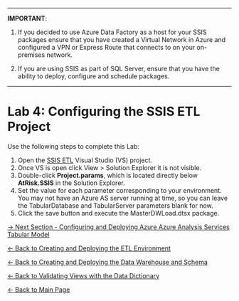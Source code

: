 ﻿**************************************************************************************************************************************************************************************** 
**IMPORTANT**:  

1. If you decided to use Azure Data Factory as a host for your SSIS packages ensure that you have created a Virtual Network in Azure and configured a VPN or Express Route that connects to on your on-premises network.

2. If you are using SSIS as part of SQL Server, ensure that you have the ability to deploy, configure and schedule packages.
**************************************************************************************************************************************************************************************** 


# Lab 4:  Configuring the SSIS ETL Project

Use the following steps to complete this Lab:
1.  Open the [SSIS ETL](https://github.com/pleblanc72/Insights-in-a-Day/tree/master/4%20-%20Lab%204%20Configuring%20the%20SSIS%20ETL%20Project/SSIS/AtRisk) Visual Studio (VS) project.
2.  Once VS is open click View > Solution Explorer it is not visible.
3.  Double-click **Project.params**, which is located directly below **AtRisk.SSIS** in the Solution Explorer.
4.  Set the value for each parameter corresponding to your environment.  You may not have an Azure AS server running at time, so you can leave the TabularDatabase and TabularServer parameters blank for now.
5.  Click the save button and execute the MasterDWLoad.dtsx package.


[-> Next Section - Configuring and Deploying Azure Azure Analysis Services Tabular Model](https://github.com/pleblanc72/Insights-in-a-Day/tree/master/5%20-%20Lab%205%20Configuring%20and%20Deploying%20Azure%20Analysis%20Services%20Tabular%20Model)

[<- Back to Creating and Deploying the ETL Environment](https://github.com/pleblanc72/Insights-in-a-Day/tree/master/3%20-%20Lab%203%20Creating%20and%20Deploying%20the%20ETL%20Environment)

[<- Back to Creating and Deploying the Data Warehouse and Schema](https://github.com/pleblanc72/Insights-in-a-Day/tree/master/2%20-%20Lab%202%20Creating%20and%20Deploying%20the%20Data%20Warehouse%20and%20Schema)

[<- Back to Validating Views with the Data Dictionary](https://github.com/pleblanc72/Insights-in-a-Day/tree/master/1%20-%20Lab%201%20Validating%20Data%20Dictionary)

[<- Back to Main Page](https://github.com/pleblanc72/Insights-in-a-Day)